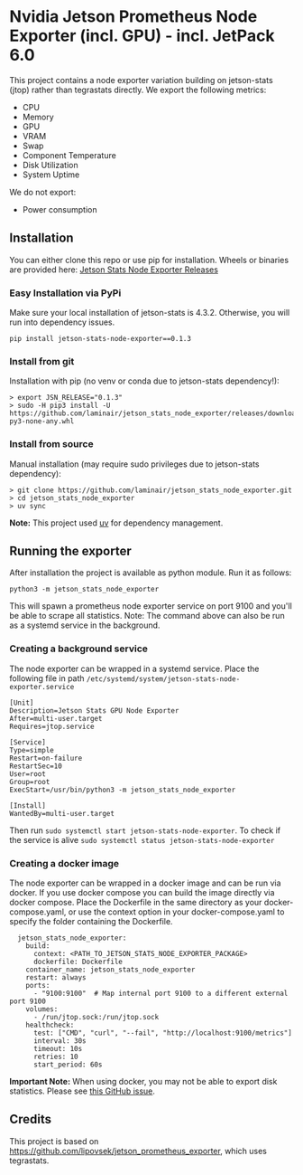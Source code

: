 # Nvidia Jetson Prometheus Node Exporter (incl. GPU) - incl. JetPack 6.0

This project contains a node exporter variation building on jetson-stats (jtop) rather than tegrastats directly.
We export the following metrics: 
- CPU
- Memory 
- GPU 
- VRAM
- Swap
- Component Temperature
- Disk Utilization
- System Uptime

We do not export: 
- Power consumption

## Installation
You can either clone this repo or use pip for installation. 
Wheels or binaries are provided here: [Jetson Stats Node Exporter Releases](https://github.com/laminair/jetson_stats_node_exporter/releases)

### Easy Installation via PyPi
Make sure your local installation of jetson-stats is 4.3.2. Otherwise, you will run into dependency issues.
```
pip install jetson-stats-node-exporter==0.1.3
```

### Install from git

Installation with pip (no venv or conda due to jetson-stats dependency!): 
```
> export JSN_RELEASE="0.1.3"
> sudo -H pip3 install -U https://github.com/laminair/jetson_stats_node_exporter/releases/download/$JSN_RELEASE/jetson_stats_node_exporter-$JSN_RELEASE-py3-none-any.whl
```

### Install from source
Manual installation (may require sudo privileges due to jetson-stats dependency): 
```
> git clone https://github.com/laminair/jetson_stats_node_exporter.git
> cd jetson_stats_node_exporter
> uv sync
```

**Note:** This project used [uv](https://docs.astral.sh/uv/) for dependency management.

## Running the exporter
After installation the project is available as python module. Run it as follows:
```
python3 -m jetson_stats_node_exporter
```

This will spawn a prometheus node exporter service on port 9100 and you'll be able to scrape all statistics.
Note: The command above can also be run as a systemd service in the background.

### Creating a background service
The node exporter can be wrapped in a systemd service.
Place the following file in path `/etc/systemd/system/jetson-stats-node-exporter.service`

```
[Unit]
Description=Jetson Stats GPU Node Exporter
After=multi-user.target
Requires=jtop.service

[Service]
Type=simple
Restart=on-failure
RestartSec=10
User=root
Group=root
ExecStart=/usr/bin/python3 -m jetson_stats_node_exporter

[Install]
WantedBy=multi-user.target
```

Then run `sudo systemctl start jetson-stats-node-exporter`. 
To check if the service is alive `sudo systemctl status jetson-stats-node-exporter`

### Creating a docker image
The node exporter can be wrapped in a docker image and can be run via docker.
If you use docker compose you can build the image directly via docker compose.
Place the Dockerfile in the same directory as your docker-compose.yaml, 
or use the context option in your docker-compose.yaml to specify the folder containing the Dockerfile.
```
  jetson_stats_node_exporter:
    build:
      context: <PATH_TO_JETSON_STATS_NODE_EXPORTER_PACKAGE>
      dockerfile: Dockerfile
    container_name: jetson_stats_node_exporter
    restart: always
    ports:
      - "9100:9100"  # Map internal port 9100 to a different external port 9100
    volumes:
      - /run/jtop.sock:/run/jtop.sock
    healthcheck:
      test: ["CMD", "curl", "--fail", "http://localhost:9100/metrics"]
      interval: 30s
      timeout: 10s
      retries: 10
      start_period: 60s
```

**Important Note:** 
When using docker, you may not be able to export disk statistics. 
Please see [this GitHub issue](https://github.com/laminair/jetson_stats_node_exporter/issues/7).

## Credits
This project is based on https://github.com/lipovsek/jetson_prometheus_exporter, which uses tegrastats.
